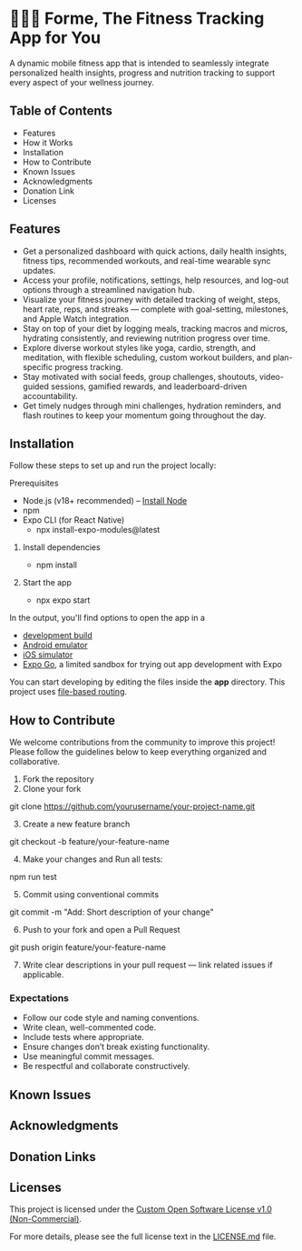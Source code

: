 # 🏃🏾💨 Forme, The Fitness Tracking App for You 

A dynamic mobile fitness app that is intended to seamlessly integrate personalized health insights, progress and nutrition tracking to support every aspect of your wellness journey.

## Table of Contents
- Features
- How it Works
- Installation
- How to Contribute
- Known Issues
- Acknowledgments
- Donation Link
- Licenses

## Features
- Get a personalized dashboard with quick actions, daily health insights, fitness tips, recommended workouts, and real-time wearable sync updates.
- Access your profile, notifications, settings, help resources, and log-out options through a streamlined navigation hub.
- Visualize your fitness journey with detailed tracking of weight, steps, heart rate, reps, and streaks — complete with goal-setting, milestones, and Apple Watch integration.
- Stay on top of your diet by logging meals, tracking macros and micros, hydrating consistently, and reviewing nutrition progress over time.
- Explore diverse workout styles like yoga, cardio, strength, and meditation, with flexible scheduling, custom workout builders, and plan-specific progress tracking.
- Stay motivated with social feeds, group challenges, shoutouts, video-guided sessions, gamified rewards, and leaderboard-driven accountability.
- Get timely nudges through mini challenges, hydration reminders, and flash routines to keep your momentum going throughout the day.

## Installation
Follow these steps to set up and run the project locally:

Prerequisites
- Node.js (v18+ recommended) – [Install Node](https://nodejs.org/)
- npm
- Expo CLI (for React Native)
   - npx install-expo-modules@latest

1. Install dependencies
   - npm install

2. Start the app
   - npx expo start

In the output, you'll find options to open the app in a

- [development build](https://docs.expo.dev/develop/development-builds/introduction/)
- [Android emulator](https://docs.expo.dev/workflow/android-studio-emulator/)
- [iOS simulator](https://docs.expo.dev/workflow/ios-simulator/)
- [Expo Go](https://expo.dev/go), a limited sandbox for trying out app development with Expo

You can start developing by editing the files inside the **app** directory. This project uses [file-based routing](https://docs.expo.dev/router/introduction).

## How to Contribute

We welcome contributions from the community to improve this project! Please follow the guidelines below to keep everything organized and collaborative.

1. Fork the repository
2. Clone your fork

git clone https://github.com/yourusername/your-project-name.git

3. Create a new feature branch

git checkout -b feature/your-feature-name

4. Make your changes and Run all tests:

npm run test

5. Commit using conventional commits

git commit -m "Add: Short description of your change"

6. Push to your fork and open a Pull Request

git push origin feature/your-feature-name

7. Write clear descriptions in your pull request — link related issues if applicable.

### Expectations

- Follow our code style and naming conventions.
- Write clean, well-commented code.
- Include tests where appropriate.
- Ensure changes don’t break existing functionality.
- Use meaningful commit messages.
- Be respectful and collaborate constructively.

## Known Issues

## Acknowledgments

## Donation Links

## Licenses

This project is licensed under the [Custom Open Software License v1.0 (Non-Commercial)](LICENSE.md).

For more details, please see the full license text in the [LICENSE.md](LICENSE.md) file.
